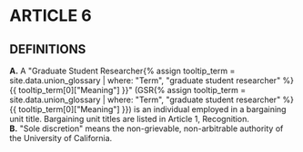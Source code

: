 # ARTICLE 6 

## DEFINITIONS

<div class="lvl1"><b>A.</b> A "<span class="tooltip">Graduate Student Researcher<span class="tooltip-text">{% assign tooltip_term = site.data.union_glossary | where: "Term", "graduate student researcher" %}{{ tooltip_term[0]["Meaning"] }}</span></span>" (<span class="tooltip">GSR<span class="tooltip-text">{% assign tooltip_term = site.data.union_glossary | where: "Term", "graduate student researcher" %}{{ tooltip_term[0]["Meaning"] }}</span></span>) is an individual employed in a bargaining unit title. Bargaining unit titles are listed in Article 1, Recognition.</div>
<div class="lvl1"><b>B.</b> "Sole discretion" means the non-grievable, non-arbitrable authority of the University of California.</div>


